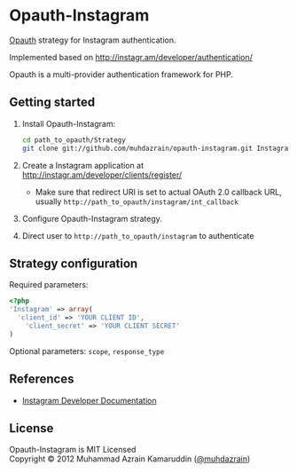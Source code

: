 Opauth-Instagram
================
[Opauth][1] strategy for Instagram authentication.

Implemented based on http://instagr.am/developer/authentication/

Opauth is a multi-provider authentication framework for PHP.

Getting started
----------------
1. Install Opauth-Instagram:
   ```bash
   cd path_to_opauth/Strategy
   git clone git://github.com/muhdazrain/opauth-instagram.git Instagram
   ```

2. Create a Instagram application at http://instagr.am/developer/clients/register/
   - Make sure that redirect URI is set to actual OAuth 2.0 callback URL, usually `http://path_to_opauth/instagram/int_callback`

   
3. Configure Opauth-Instagram strategy.

4. Direct user to `http://path_to_opauth/instagram` to authenticate


Strategy configuration
----------------------

Required parameters:

```php
<?php
'Instagram' => array(
  'client_id' => 'YOUR CLIENT ID',
	'client_secret' => 'YOUR CLIENT SECRET'
)
```

Optional parameters:
`scope`, `response_type`


References
----------
- [Instagram Developer Documentation](http://instagr.am/developer/authentication/)

License
---------
Opauth-Instagram is MIT Licensed  
Copyright © 2012 Muhammad Azrain Kamaruddin ([@muhdazrain][2])

[1]: https://github.com/uzyn/opauth
[2]: http://twitter.com/muhdazrain